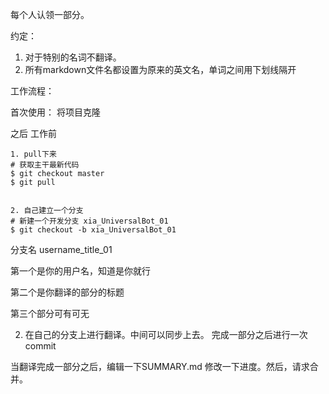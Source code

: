 每个人认领一部分。

约定：
1. 对于特别的名词不翻译。
2. 所有markdown文件名都设置为原来的英文名，单词之间用下划线隔开


工作流程：

首次使用：
将项目克隆

之后
工作前

```shell
1. pull下来
# 获取主干最新代码
$ git checkout master
$ git pull


2. 自己建立一个分支
# 新建一个开发分支 xia_UniversalBot_01
$ git checkout -b xia_UniversalBot_01
```

分支名 username_title_01

第一个是你的用户名，知道是你就行

第二个是你翻译的部分的标题

第三个部分可有可无


2. 在自己的分支上进行翻译。中间可以同步上去。
完成一部分之后进行一次commit




当翻译完成一部分之后，编辑一下SUMMARY.md 修改一下进度。然后，请求合并。
